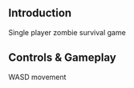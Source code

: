**Introduction**
---
 Single player zombie survival game

**Controls & Gameplay**
---
WASD movement

